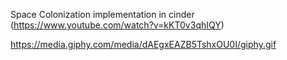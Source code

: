 

Space Colonization implementation in cinder (https://www.youtube.com/watch?v=kKT0v3qhIQY)

https://media.giphy.com/media/dAEgxEAZB5TshxOU0I/giphy.gif
